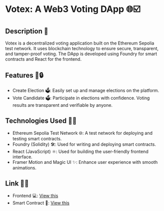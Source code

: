 # Votex: A Web3 Voting DApp 🌐☑️

## Description 🚀
Votex is a decentralized voting application built on the Ethereum Sepolia test network. It uses blockchain technology to ensure secure, transparent, and tamper-proof voting. The DApp is developed using Foundry for smart contracts and React for the frontend.

## Features 🔄🔒
- Create Election 🗳️: Easily set up and manage elections on the platform.
- Vote Candidate 🗳️: Participate in elections with confidence. Voting results are transparent and verifiable by anyone.


## Technologies Used 🧱🚀

- Ethereum Sepolia Test Network 🌐: A test network for deploying and testing smart contracts.
- Foundry (Solidity) 🛠️: Used for writing and deploying smart contracts.
- React (JavaScript) ⚛️: Used for building the user-friendly frontend interface.
- Framer Motion and Magic UI ✨: Enhance user experience with smooth animations.

## Link 💪📖

- Frontend 💻: [View this](https://github.com/yebology/votex-dapp.git)
- Smart Contract 🔐: [View this](https://github.com/yebology/votex-smartcontract.git)
